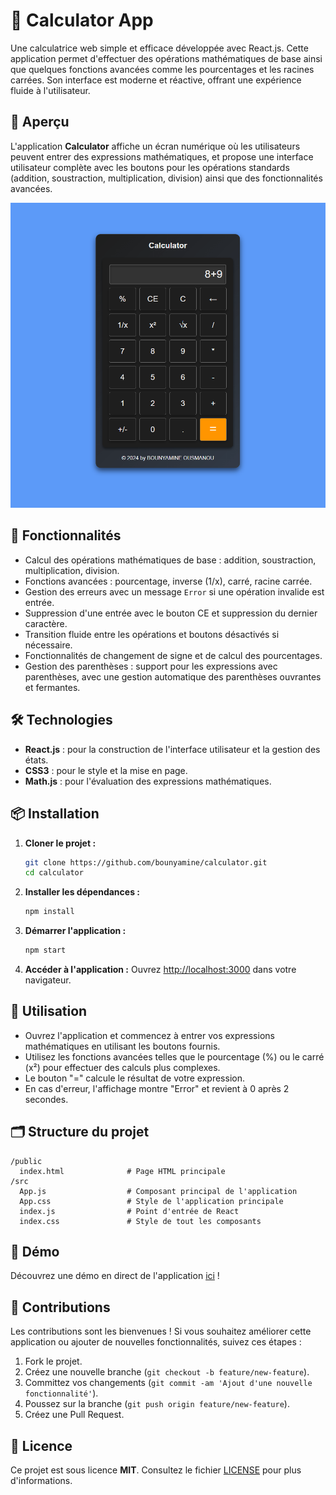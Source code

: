 # 🧮 Calculator App

Une calculatrice web simple et efficace développée avec React.js. Cette application permet d'effectuer des opérations mathématiques de base ainsi que quelques fonctions avancées comme les pourcentages et les racines carrées. Son interface est moderne et réactive, offrant une expérience fluide à l'utilisateur.

## 🎨 Aperçu

L'application **Calculator** affiche un écran numérique où les utilisateurs peuvent entrer des expressions mathématiques, et propose une interface utilisateur complète avec les boutons pour les opérations standards (addition, soustraction, multiplication, division) ainsi que des fonctionnalités avancées.

![Calculator App Screenshot](https://github.com/bounyamine/calculator/blob/main/public/screenshots/screen.png)

## 🚀 Fonctionnalités

- Calcul des opérations mathématiques de base : addition, soustraction, multiplication, division.
- Fonctions avancées : pourcentage, inverse (1/x), carré, racine carrée.
- Gestion des erreurs avec un message `Error` si une opération invalide est entrée.
- Suppression d'une entrée avec le bouton CE et suppression du dernier caractère.
- Transition fluide entre les opérations et boutons désactivés si nécessaire.
- Fonctionnalités de changement de signe et de calcul des pourcentages.
- Gestion des parenthèses : support pour les expressions avec parenthèses, avec une gestion automatique des parenthèses ouvrantes et fermantes.
  
## 🛠️ Technologies

- **React.js** : pour la construction de l'interface utilisateur et la gestion des états.
- **CSS3** : pour le style et la mise en page.
- **Math.js** : pour l'évaluation des expressions mathématiques.

## 📦 Installation

1. **Cloner le projet :**

   ```bash
   git clone https://github.com/bounyamine/calculator.git
   cd calculator
   ```

2. **Installer les dépendances :**

   ```bash
   npm install
   ```

3. **Démarrer l'application :**

   ```bash
   npm start
   ```

4. **Accéder à l'application :**
   Ouvrez [http://localhost:3000](http://localhost:3000) dans votre navigateur.

## 📖 Utilisation

- Ouvrez l'application et commencez à entrer vos expressions mathématiques en utilisant les boutons fournis.
- Utilisez les fonctions avancées telles que le pourcentage (%) ou le carré (x²) pour effectuer des calculs plus complexes.
- Le bouton "=" calcule le résultat de votre expression.
- En cas d'erreur, l'affichage montre "Error" et revient à 0 après 2 secondes.

## 🗂 Structure du projet

```
/public
  index.html              # Page HTML principale
/src
  App.js                  # Composant principal de l'application
  App.css                 # Style de l'application principale
  index.js                # Point d'entrée de React
  index.css               # Style de tout les composants
```

## 🎥 Démo

Découvrez une démo en direct de l'application [ici](https://your-demo-url.com) !

## 🤝 Contributions

Les contributions sont les bienvenues ! Si vous souhaitez améliorer cette application ou ajouter de nouvelles fonctionnalités, suivez ces étapes :

1. Fork le projet.
2. Créez une nouvelle branche (`git checkout -b feature/new-feature`).
3. Committez vos changements (`git commit -am 'Ajout d'une nouvelle fonctionnalité'`).
4. Poussez sur la branche (`git push origin feature/new-feature`).
5. Créez une Pull Request.

## 📄 Licence

Ce projet est sous licence **MIT**. Consultez le fichier [LICENSE](./LICENSE) pour plus d'informations.
